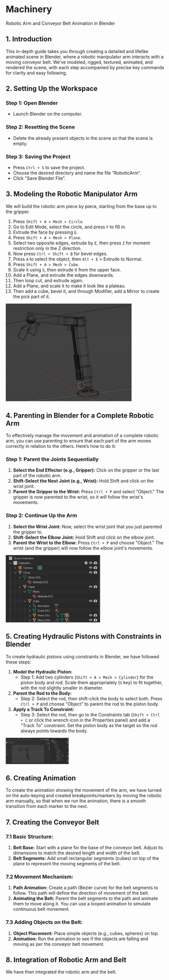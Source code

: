 # Machinery 
Robotic Arm and Conveyor Belt Animation in Blender

## 1. Introduction
This in-depth guide takes you through creating a detailed and lifelike animated scene in Blender, where a robotic manipulator arm interacts with a moving conveyor belt. We’ve modeled, rigged, textured, animated, and rendered the scene, with each step accompanied by precise key commands for clarity and easy following.

## 2. Setting Up the Workspace
### Step 1: Open Blender
- Launch Blender on the computer.

### Step 2: Resetting the Scene
- Delete the already present objects in the scene so that the scene is empty.

### Step 3: Saving the Project
- Press `Ctrl + S` to save the project.
- Choose the desired directory and name the file “RoboticArm".
- Click "Save Blender File".

## 3. Modeling the Robotic Manipulator Arm
We will build the robotic arm piece by piece, starting from the base up to the gripper.
1. Press `Shift + A > Mesh > Circle`.
2. Go to Edit Mode, select the circle, and press `F` to fill in.
3. Extrude the face by pressing `E`.
4. Press `Shift + A > Mesh > Plane`.
5. Select two opposite edges, extrude by `E`, then press `Z` for moment restriction only in the Z direction.
6. Now press `Ctrl + Shift + B` for bevel edges.
7. Press `A` to select the object, then `Alt + E` > Extrude to Normal.
8. Press `Shift + A > Mesh > Cube`.
9. Scale it using `S`, then extrude it from the upper face.
10. Add a Plane, and extrude the edges downwards.
11. Then loop cut, and extrude again.
12. Add a Plane, and scale it to make it look like a plateau.
13. Then add a cube, bevel it, and through Modifier, add a Mirror to create the pick part of it.

<img src="Images/Robotic Arm Wireframe Model.png" alt="Arm" width="400"/>

## 4. Parenting in Blender for a Complete Robotic Arm
To effectively manage the movement and animation of a complete robotic arm, you can use parenting to ensure that each part of the arm moves correctly in relation to the others. Here’s how to do it:

### Step 1: Parent the Joints Sequentially
1. **Select the End Effector (e.g., Gripper):** Click on the gripper or the last part of the robotic arm.
2. **Shift-Select the Next Joint (e.g., Wrist):** Hold Shift and click on the wrist joint.
3. **Parent the Gripper to the Wrist:** Press `Ctrl + P` and select "Object." The gripper is now parented to the wrist, so it will follow the wrist's movements.

### Step 2: Continue Up the Arm
1. **Select the Wrist Joint:** Now, select the wrist joint that you just parented the gripper to.
2. **Shift-Select the Elbow Joint:** Hold Shift and click on the elbow joint.
3. **Parent the Wrist to the Elbow:** Press `Ctrl + P` and choose "Object." The wrist (and the gripper) will now follow the elbow joint's movements.

<img src="Images/Scene Collection.png" alt="Arm" width="300"/>

## 5. Creating Hydraulic Pistons with Constraints in Blender
To create hydraulic pistons using constraints in Blender, we have followed these steps:
1. **Model the Hydraulic Piston:**
   - Step 1: Add two cylinders (`Shift + A > Mesh > Cylinder`) for the piston body and rod. Scale them appropriately (`S` key) to fit together, with the rod slightly smaller in diameter.
2. **Parent the Rod to the Body:**
   - Step 2: Select the rod, then shift-click the body to select both. Press `Ctrl + P` and choose "Object" to parent the rod to the piston body.
3. **Apply a Track To Constraint:**
   - Step 3: Select the rod, then go to the Constraints tab (`Shift + Ctrl + C` or click the wrench icon in the Properties panel) and add a "Track To" constraint. Set the piston body as the target so the rod always points towards the body.
  
<img src="Images/Arm.png" alt="Arm" width="200"/>

## 6. Creating Animation
To create the animation showing the movement of the arm, we have turned on the auto-keying and created breakpoints/markers by moving the robotic arm manually, so that when we run the animation, there is a smooth transition from each marker to the next.

## 7. Creating the Conveyor Belt
### 7.1 Basic Structure:
1. **Belt Base:** Start with a plane for the base of the conveyor belt. Adjust its dimensions to match the desired length and width of the belt.
2. **Belt Segments:** Add small rectangular segments (cubes) on top of the plane to represent the moving segments of the belt.

### 7.2 Movement Mechanism:
1. **Path Animation:** Create a path (Bezier curve) for the belt segments to follow. This path will define the direction of movement of the belt.
2. **Animating the Belt:** Parent the belt segments to the path and animate them to move along it. You can use a looped animation to simulate continuous belt movement.

### 7.3 Adding Objects on the Belt:
1. **Object Placement:** Place simple objects (e.g., cubes, spheres) on top.
2. **Animation:** Run the animation to see if the objects are falling and moving as per the conveyor belt movement.

## 8. Integration of Robotic Arm and Belt
We have then integrated the robotic arm and the belt.
